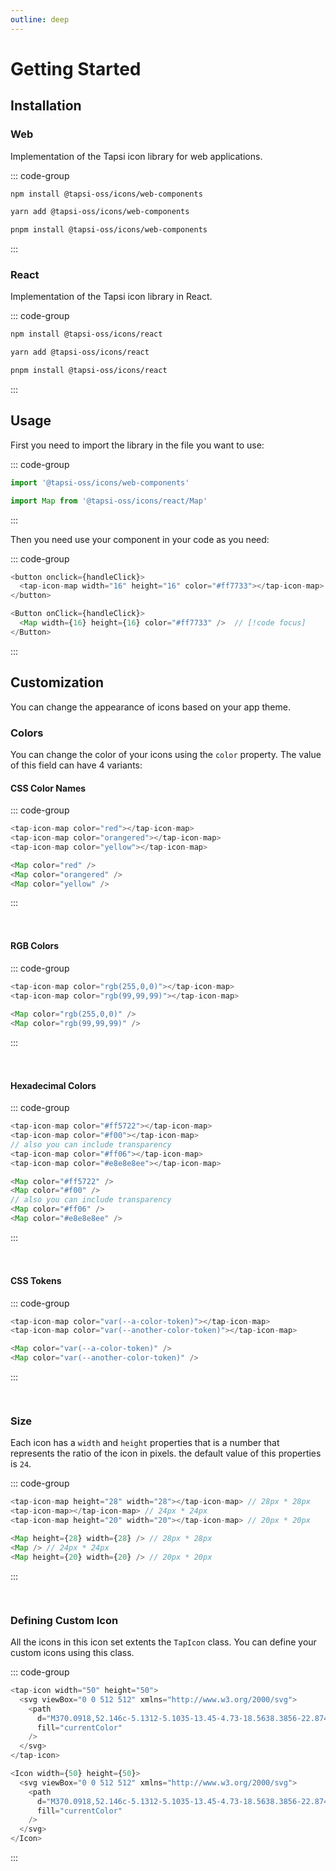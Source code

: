 ```yaml
---
outline: deep
---
```


<script>
import config from '../dist/config';
import '../src/lit/icons';
import '../src/lit/icon';

const iconCount = Object.keys(config).length
</script>

<style>
.preview {
  display: flex;
  align-items: center;
  justify-content:center;
  gap: 12px;
  padding: 12px;
  background: var(--vp-code-block-bg);
  border-radius: 8px;
  margin-bottom: 24px;
  margin-top: -10px;
}
</style>

# Getting Started

## Installation

### Web

Implementation of the Tapsi icon library for web applications.

::: code-group
```bash [npm]
npm install @tapsi-oss/icons/web-components
```

```bash [yarn]
yarn add @tapsi-oss/icons/web-components
```

```bash [pnpm]
pnpm install @tapsi-oss/icons/web-components
```
:::

### React

Implementation of the Tapsi icon library in React.

::: code-group
```bash [npm]
npm install @tapsi-oss/icons/react
```

```bash [yarn]
yarn add @tapsi-oss/icons/react
```

```bash [pnpm]
pnpm install @tapsi-oss/icons/react
```
:::

## Usage

First you need to import the library in the file you want to use:

::: code-group
```js [Web components]
import '@tapsi-oss/icons/web-components'
```

```js [React]
import Map from '@tapsi-oss/icons/react/Map'
```
:::

Then you need use your component in your code as you need:

::: code-group
```js [Web components]
<button onclick={handleClick}>
  <tap-icon-map width="16" height="16" color="#ff7733"></tap-icon-map>  // [!code focus]
</button>
```

```js [React]
<Button onClick={handleClick}>
  <Map width={16} height={16} color="#ff7733" />  // [!code focus]
</Button>
```
:::

## Customization

You can change the appearance of icons based on your app theme.

### Colors

You can change the color of your icons using the `color` property. The value of this field can have 4 variants:

#### CSS Color Names

::: code-group
```js [Web components]
<tap-icon-map color="red"></tap-icon-map> 
<tap-icon-map color="orangered"></tap-icon-map> 
<tap-icon-map color="yellow"></tap-icon-map> 
```

```js [React]
<Map color="red" />
<Map color="orangered" />
<Map color="yellow" />
```
:::

<div class="preview">
  <tap-icon-map color="red"></tap-icon-map>
  <tap-icon-map color="orangered"></tap-icon-map>
  <tap-icon-map color="yellow"></tap-icon-map>
</div>

#### RGB Colors

::: code-group
```js [Web components]
<tap-icon-map color="rgb(255,0,0)"></tap-icon-map> 
<tap-icon-map color="rgb(99,99,99)"></tap-icon-map> 
```

```js [React]
<Map color="rgb(255,0,0)" />
<Map color="rgb(99,99,99)" />
```
:::

<div class="preview">
<tap-icon-map color="rgb(255,0,0)"></tap-icon-map>
<tap-icon-map color="rgb(99,99,99)"></tap-icon-map>
</div>

#### Hexadecimal Colors

::: code-group
```js [Web components]
<tap-icon-map color="#ff5722"></tap-icon-map> 
<tap-icon-map color="#f00"></tap-icon-map>
// also you can include transparency
<tap-icon-map color="#ff06"></tap-icon-map> 
<tap-icon-map color="#e8e8e8ee"></tap-icon-map> 
```

```js [React]
<Map color="#ff5722" />
<Map color="#f00" />
// also you can include transparency
<Map color="#ff06" />
<Map color="#e8e8e8ee" />
```
:::

<div class="preview">
<tap-icon-map color="#ff5722"></tap-icon-map>
<tap-icon-map color="#f00"></tap-icon-map>
<tap-icon-map color="#ff06"></tap-icon-map>
<tap-icon-map color="#e8e8e8ee"></tap-icon-map>
</div>

#### CSS Tokens

::: code-group
```js [Web components]
<tap-icon-map color="var(--a-color-token)"></tap-icon-map> 
<tap-icon-map color="var(--another-color-token)"></tap-icon-map> 
```

```js [React]
<Map color="var(--a-color-token)" />
<Map color="var(--another-color-token)" />
```
:::

<div class="preview">
<tap-icon-map color="var(--vp-c-brand-1)"></tap-icon-map>
<tap-icon-map color="var(--vp-c-brand-2)"></tap-icon-map>
</div>

### Size

Each icon has a `width` and `height` properties that is a number that represents the ratio of the icon in pixels. the 
default value of this properties is `24`.

::: code-group
```js [Web components]
<tap-icon-map height="28" width="28"></tap-icon-map> // 28px * 28px
<tap-icon-map></tap-icon-map> // 24px * 24px
<tap-icon-map height="20" width="20"></tap-icon-map> // 20px * 20px
```

```js [React]
<Map height={28} width={28} /> // 28px * 28px
<Map /> // 24px * 24px
<Map height={20} width={20} /> // 20px * 20px
```
:::
<div class="preview">
<tap-icon-map height="28" width="28"></tap-icon-map>
<tap-icon-map></tap-icon-map>
<tap-icon-map height="20" width="20"></tap-icon-map>
</div>

### Defining Custom Icon

All the icons in this icon set extents the `TapIcon` class. You can define your custom icons using this class.

::: code-group
```js [Web components]
<tap-icon width="50" height="50">
  <svg viewBox="0 0 512 512" xmlns="http://www.w3.org/2000/svg">
    <path
      d="M370.0918,52.146c-5.1312-5.1035-13.45-4.73-18.5638.3856-22.8748,22.8576-42.4939,50.3563-57.9047,81.18a262.8544,262.8544,0,0,0-75.3363,0,312.9512,312.9512,0,0,0-57.8235-81.1607c-5.11-5.1238-13.4326-5.5051-18.5681-.4027C83.3926,110.2814,46,198.3378,46,297.2485c0,91.875,93.9771,166.25,210,166.25,115.9375,0,210-74.375,210-166.25C466,198.3368,428.5262,110.2781,370.0918,52.146ZM146.625,330.8493c-24.3274-4.7254-44.9762-22.3129-56.875-46.7258,11.8988-24.4128,32.5476-42,56.875-46.7247Zm26.25,0V237.3988c24.2377,4.7243,44.9762,22.3119,56.875,46.7247C217.8512,308.5364,197.1127,326.1239,172.875,330.8493Zm166.25,0c-24.3274-4.7254-44.9762-22.3129-56.875-46.7258,11.8988-24.4128,32.5476-42,56.875-46.7247Zm26.25,0V237.3988c24.2377,4.7243,44.9762,22.3119,56.875,46.7247C410.3512,308.5364,389.6127,326.1239,365.375,330.8493Z"
      fill="currentColor"
    />
  </svg>
</tap-icon>
```

```js [React]
<Icon width={50} height={50}>
  <svg viewBox="0 0 512 512" xmlns="http://www.w3.org/2000/svg">
    <path
      d="M370.0918,52.146c-5.1312-5.1035-13.45-4.73-18.5638.3856-22.8748,22.8576-42.4939,50.3563-57.9047,81.18a262.8544,262.8544,0,0,0-75.3363,0,312.9512,312.9512,0,0,0-57.8235-81.1607c-5.11-5.1238-13.4326-5.5051-18.5681-.4027C83.3926,110.2814,46,198.3378,46,297.2485c0,91.875,93.9771,166.25,210,166.25,115.9375,0,210-74.375,210-166.25C466,198.3368,428.5262,110.2781,370.0918,52.146ZM146.625,330.8493c-24.3274-4.7254-44.9762-22.3129-56.875-46.7258,11.8988-24.4128,32.5476-42,56.875-46.7247Zm26.25,0V237.3988c24.2377,4.7243,44.9762,22.3119,56.875,46.7247C217.8512,308.5364,197.1127,326.1239,172.875,330.8493Zm166.25,0c-24.3274-4.7254-44.9762-22.3129-56.875-46.7258,11.8988-24.4128,32.5476-42,56.875-46.7247Zm26.25,0V237.3988c24.2377,4.7243,44.9762,22.3119,56.875,46.7247C410.3512,308.5364,389.6127,326.1239,365.375,330.8493Z"
      fill="currentColor"
    />
  </svg>
</Icon>
```
:::
<div class="preview">
<tap-icon width="50" height="50">
  <svg viewBox="0 0 512 512" xmlns="http://www.w3.org/2000/svg">
    <path
      d="M370.0918,52.146c-5.1312-5.1035-13.45-4.73-18.5638.3856-22.8748,22.8576-42.4939,50.3563-57.9047,81.18a262.8544,262.8544,0,0,0-75.3363,0,312.9512,312.9512,0,0,0-57.8235-81.1607c-5.11-5.1238-13.4326-5.5051-18.5681-.4027C83.3926,110.2814,46,198.3378,46,297.2485c0,91.875,93.9771,166.25,210,166.25,115.9375,0,210-74.375,210-166.25C466,198.3368,428.5262,110.2781,370.0918,52.146ZM146.625,330.8493c-24.3274-4.7254-44.9762-22.3129-56.875-46.7258,11.8988-24.4128,32.5476-42,56.875-46.7247Zm26.25,0V237.3988c24.2377,4.7243,44.9762,22.3119,56.875,46.7247C217.8512,308.5364,197.1127,326.1239,172.875,330.8493Zm166.25,0c-24.3274-4.7254-44.9762-22.3129-56.875-46.7258,11.8988-24.4128,32.5476-42,56.875-46.7247Zm26.25,0V237.3988c24.2377,4.7243,44.9762,22.3119,56.875,46.7247C410.3512,308.5364,389.6127,326.1239,365.375,330.8493Z"
      fill="currentColor"
    />
  </svg>
</tap-icon>
</div>




